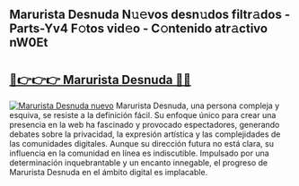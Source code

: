 ## Marurista Desnuda N𝚞𝚎vos desn𝚞dos filtr𝚊dos - Parts-Yv4 F𝚘tos vid𝚎o - C𝚘ntenido atr𝚊ctivo nW0Et

# <h2><a href="http://mb3liiu.tromn.icu/?c=Marurista+Desnuda">🔗👉👉👉 Marurista Desnuda 🔗🔗</a></h2>

[![Marurista Desnuda nuevo](https://i.imgur.com/pEAQMta.gif)](http://mb3liiu.tromn.icu/?c=Marurista+Desnuda)
Marurista Desnuda, una persona compleja y esquiva, se resiste a la definición fácil. Su enfoque único para crear una presencia en la web ha fascinado y provocado espectadores, generando debates sobre la privacidad, la expresión artística y las complejidades de las comunidades digitales. Aunque su dirección futura no está clara, su influencia en la comunidad en línea es indiscutible. Impulsado por una determinación inquebrantable y un encanto innegable, el progreso de Marurista Desnuda en el ámbito digital es implacable.
